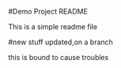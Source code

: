 #Demo Project README


This is a simple readme file


#new stuff updated,on a branch

this is bound to cause troubles